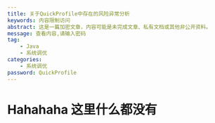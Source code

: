 ```yaml
---
title: 关于QuickProfile中存在的风险异常分析
keywords: 内容限制访问
abstract: 这是一篇加密文章，内容可能是未完成文章、私有文档或其他非公开资料。
message: 查看内容,请输入密码
tag: 
    - Java
    - 系统调优
categories: 
    - 系统调优
password: QuickProfile
---
```


# Hahahaha 这里什么都没有
